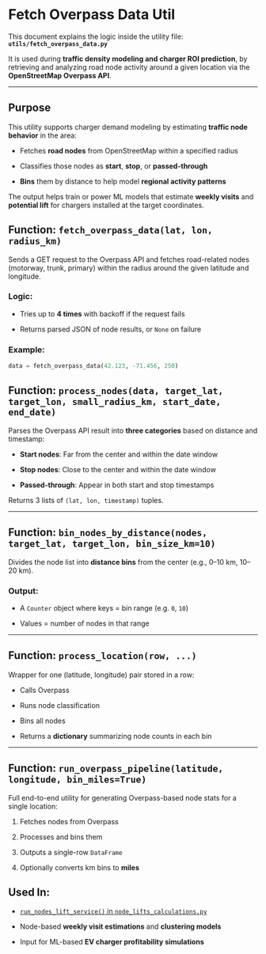 # Fetch Overpass Data Util

This document explains the logic inside the utility file:  
**`utils/fetch_overpass_data.py`**

It is used during **traffic density modeling and charger ROI prediction**, by retrieving and analyzing road node activity around a given location via the **OpenStreetMap Overpass API**.

---

## Purpose

This utility supports charger demand modeling by estimating **traffic node behavior** in the area:

- Fetches **road nodes** from OpenStreetMap within a specified radius

- Classifies those nodes as **start**, **stop**, or **passed-through**

- **Bins** them by distance to help model **regional activity patterns**


The output helps train or power ML models that estimate **weekly visits** and **potential lift** for chargers installed at the target coordinates.

## Function: `fetch_overpass_data(lat, lon, radius_km)`

Sends a GET request to the Overpass API and fetches road-related nodes (motorway, trunk, primary) within the radius around the given latitude and longitude.

### Logic:

- Tries up to **4 times** with backoff if the request fails

- Returns parsed JSON of node results, or `None` on failure


### Example:

```python
data = fetch_overpass_data(42.123, -71.456, 250)
```

## Function: `process_nodes(data, target_lat, target_lon, small_radius_km, start_date, end_date)`

Parses the Overpass API result into **three categories** based on distance and timestamp:

- **Start nodes**: Far from the center and within the date window

- **Stop nodes**: Close to the center and within the date window

- **Passed-through**: Appear in both start and stop timestamps


Returns 3 lists of `(lat, lon, timestamp)` tuples.

---

## Function: `bin_nodes_by_distance(nodes, target_lat, target_lon, bin_size_km=10)`

Divides the node list into **distance bins** from the center (e.g., 0–10 km, 10–20 km).

### Output:

- A `Counter` object where keys = bin range (e.g. `0`, `10`)

- Values = number of nodes in that range

---

## Function: `process_location(row, ...)`

Wrapper for one (latitude, longitude) pair stored in a row:

- Calls Overpass

- Runs node classification

- Bins all nodes

- Returns a **dictionary** summarizing node counts in each bin

---

## Function: `run_overpass_pipeline(latitude, longitude, bin_miles=True)`

Full end-to-end utility for generating Overpass-based node stats for a single location:

1. Fetches nodes from Overpass

2. Processes and bins them

3. Outputs a single-row `DataFrame`

4. Optionally converts km bins to **miles**


## Used In:

- [`run_nodes_lift_service()` in `node_lifts_calculations.py`](node_lifts_calculations.md)

- Node-based **weekly visit estimations** and **clustering models**

- Input for ML-based **EV charger profitability simulations**